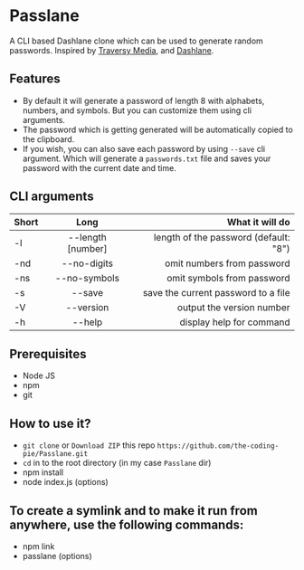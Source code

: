 # Passlane
A CLI based Dashlane clone which can be used to generate random passwords. Inspired by [Traversy Media](https://github.com/bradtraversy/passgen), and [Dashlane](https://www.dashlane.com/features/password-generator).

## Features

- By default it will generate a password of length 8 with alphabets, numbers, and symbols. But you can customize them using cli arguments.
- The password which is getting generated will be automatically copied to the clipboard.
- If you wish, you can also save each password by using `--save` cli argument. Which will generate a `passwords.txt` file and saves your password with the current date and time.

## CLI arguments

| Short | Long              | What it will do                       |
| ----- |:-----------------:| -------------------------------------:|
| -l    | --length [number] | length of the password (default: "8") |
| -nd   | --no-digits       | omit numbers from password            |
| -ns   | --no-symbols      | omit symbols from password            |
| -s    | --save            | save the current password to a file   |
| -V    | --version         | output the version number             |
| -h    | --help            | display help for command              |


## Prerequisites

- Node JS
- npm
- git

## How to use it?

- `git clone` or `Download ZIP` this repo `https://github.com/the-coding-pie/Passlane.git`
- `cd` in to the root directory (in my case `Passlane` dir)
- npm install
- node index.js (options)

## To create a symlink and to make it run from anywhere, use the following commands:

- npm link
- passlane (options)
